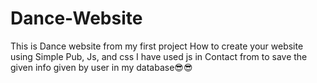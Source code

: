 # Dance-Website
This is Dance website from my first project
How to create your website using Simple Pub, Js, and css
I have used js in Contact from  to save the given info given by user in my database😎😎
